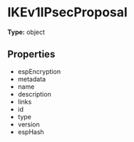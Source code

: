 # IKEv1IPsecProposal


**Type:** object

## Properties
* espEncryption
* metadata
* name
* description
* links
* id
* type
* version
* espHash
